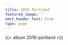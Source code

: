 ```yaml
---
title: 2019 Portland
featured_image: ''
omit_header_text: true
type: page
---
```


{{< album 2019-portland >}}
